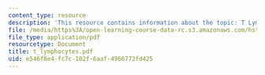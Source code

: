 ```yaml
---
content_type: resource
description: 'This resource contains information about the topic: T Lymphocyte Development.'
file: /media/https%3A/open-learning-course-data-rc.s3.amazonaws.com/hst-176-cellular-and-molecular-immunology-fall-2005/e546f8e4fc7c102f6aaf4966772fd425_t_lymphocytes.pdf
file_type: application/pdf
resourcetype: Document
title: t_lymphocytes.pdf
uid: e546f8e4-fc7c-102f-6aaf-4966772fd425
---
```


